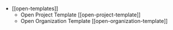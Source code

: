 - [[open-templates]]
	- Open Project Template [[open-project-template]]
	- Open Organization Template [[open-organization-template]]